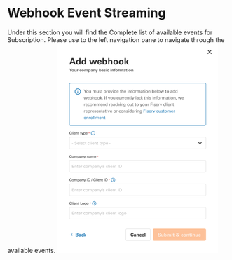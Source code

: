 # Webhook Event Streaming
Under this section you will find the Complete list of available events for Subscription. Please use to the left navigation pane to navigate through the available events.
![link](assets/images/your-company-basic-information.png)
